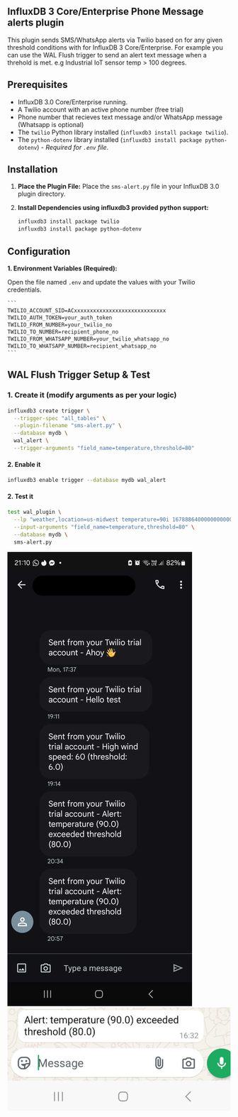 ## InfluxDB 3 Core/Enterprise Phone Message alerts plugin

This plugin sends SMS/WhatsApp alerts via Twilio based on for any given threshold conditions with for InfluxDB 3 Core/Enterprise. For example you can use the WAL Flush trigger to send an alert text message when a threhold is met. e.g Industrial IoT sensor temp > 100 degrees.

## Prerequisites

-	InfluxDB 3.0 Core/Enterprise running.
-	A Twilio account with an active phone number (free trial)
-	Phone number that recieves text message and/or WhatsApp message (Whatsapp is optional)
-	The `twilio` Python library installed (`influxdb3 install package twilio`).
-	The `python-dotenv` library installed (`influxdb3 install package python-dotenv`) - *Required for `.env` file*.

## Installation

1.	**Place the Plugin File:** Place the `sms-alert.py` file in your InfluxDB 3.0 plugin directory.

2.	**Install Dependencies using influxdb3 provided python support:**

	```bash
	influxdb3 install package twilio
	influxdb3 install package python-dotenv
	```

## Configuration

**1. Environment Variables (Required):**

Open the file named `.env` and update the values with your Twilio credentials.

	```
	TWILIO_ACCOUNT_SID=ACxxxxxxxxxxxxxxxxxxxxxxxxxxxxx
	TWILIO_AUTH_TOKEN=your_auth_token
	TWILIO_FROM_NUMBER=your_twilio_no
	TWILIO_TO_NUMBER=recipient_phone_no
	TWILIO_FROM_WHATSAPP_NUMBER=your_twilio_whatsapp_no 
	TWILIO_TO_WHATSAPP_NUMBER=recipient_whatsapp_no
	```

## WAL Flush Trigger Setup & Test

### 1. Create it (modify arguments as per your logic)

```bash
influxdb3 create trigger \
  --trigger-spec "all_tables" \
  --plugin-filename "sms-alert.py" \
  --database mydb \
  wal_alert \
  --trigger-arguments "field_name=temperature,threshold=80"
```

#### 2. Enable it

```bash
influxdb3 enable trigger --database mydb wal_alert
```

#### 2. Test it

```bash
test wal_plugin \
  --lp "weather,location=us-midwest temperature=90i 1678886400000000000" \
  --input-arguments "field_name=temperature,threshold=80" \
  --database mydb \
  sms-alert.py
```

![SMS Alert Screenshot](./screenshot.png) ![WhatsApp Alert Screenshot](./whatsapp.png)
